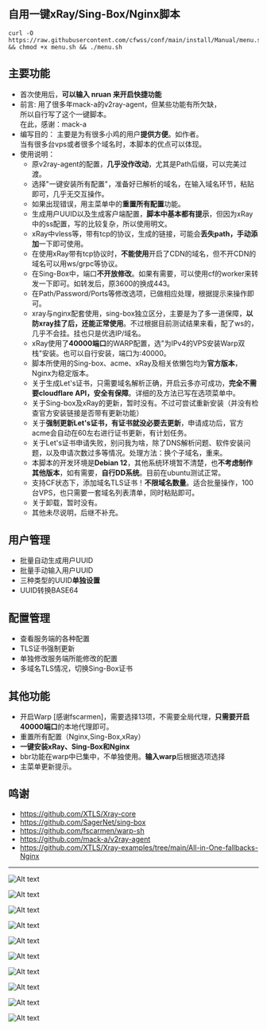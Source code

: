 ## 自用一键xRay/Sing-Box/Nginx脚本
	curl -O https://raw.githubusercontent.com/cfwss/conf/main/install/Manual/menu.sh && chmod +x menu.sh && ./menu.sh 

## 主要功能
- 首次使用后，**可以输入 nruan 来开启快捷功能**
- 前言:
    用了很多年mack-a的v2ray-agent，但某些功能有所欠缺，<br>
    所以自行写了这个一键脚本。<br>
    在此，感谢：mack-a<br>
- 编写目的：
    主要是为有很多小鸡的用户**提供方便**。如作者。<br>
    当有很多台vps或者很多个域名时，本脚本的优点可以体现。<br>
- 使用说明：
    - 原v2ray-agent的配置，**几乎没作改动**，尤其是Path后缀，可以完美过渡。
    - 选择"一键安装所有配置"，准备好已解析的域名，在输入域名环节，粘贴即可，几乎无交互操作。
    - 如果出现错误，用主菜单中的**重置所有配置**功能。
    - 生成用户UUID以及生成客户端配置，**脚本中基本都有提示**，但因为xRay中的ss配置，写的比较复杂，所以使用明文。
    - xRay中vless等，带有tcp的协议，生成的链接，可能会**丢失path，手动添加**一下即可使用。
    - 在使用xRay带有tcp协议时，**不能使用**开启了CDN的域名，但不开CDN的域名可以用ws/grpc等协议。
    - 在Sing-Box中，端口**不开放修改**。如果有需要，可以使用cf的worker来转发一下即可。如转发后，原3600的换成443。
    - 在Path/Password/Ports等修改选项，已做相应处理，根据提示来操作即可。
    - xray与nginx配套使用，sing-box独立区分，主要是为了多一道保障，**以防xray挂了后，还能正常使用**。不过根据目前测试结果来看，配了ws的，几乎不会挂。挂也只是优选IP/域名。
    - xRay使用了**40000端口**的WARP配置，选"为IPv4的VPS安装Warp双栈"安装。也可以自行安装，端口为:40000。
    - 脚本所使用的Sing-box、acme、xRay及相关依懒包均为**官方版本**，Nginx为稳定版本。
    - 关于生成Let's证书，只需要域名解析正确，开启云多亦可成功，**完全不需要cloudflare API，安全有保障**。详细的及方法已写在选项菜单中。
    - 关于Sing-box及xRay的更新，暂时没有。不过可尝试重新安装（并没有检查官方安装链接是否带有更新功能）
    - 关于**强制更新Let's证书，有证书就没必要去更新**，申请成功后，官方acme会自动在60左右进行证书更新，有计划任务。
    - 关于Let's证书申请失败，别问我为啥，除了DNS解析问题、软件安装问题，以及申请次数过多等情况。处理方法：换个子域名，重来。
    - 本脚本的开发环境是**Debian 12**，其他系统环境暂不清楚，也**不考虑制作其他版本**，如有需要，**自行DD系统**。目前在ubuntu测试正常。
    - 支持CF状态下，添加域名TLS证书！**不限域名数量**。适合批量操作，100台VPS，也只需要一套域名列表清单，同时粘贴即可。
    - 关于卸载，暂时没有。
    - 其他未尽说明，后继不补充。
## 用户管理
- 批量自动生成用户UUID
- 批量手动输入用户UUID
- 三种类型的UUID**单独设置**
- UUID转换BASE64
## 配置管理
- 查看服务端的各种配置
- TLS证书强制更新
- 单独修改服务端所能修改的配置
- 多域名TLS情况，切换Sing-Box证书
## 其他功能
- 开启Warp [感谢fscarmen]，需要选择13项，不需要全局代理，**只需要开启40000端口**的本地代理即可。
- 重置所有配置（Nginx,Sing-Box,xRay）
- **一键安装xRay、Sing-Box和Nginx**
- bbr功能在warp中已集中，不单独使用。**输入warp**后根据选项选择
- 主菜单更新提示。
## 鸣谢
- https://github.com/XTLS/Xray-core
- https://github.com/SagerNet/sing-box
- https://github.com/fscarmen/warp-sh
- https://github.com/mack-a/v2ray-agent
- https://github.com/XTLS/Xray-examples/tree/main/All-in-One-fallbacks-Nginx

---

![Alt text](https://github.com/cfwss/conf/blob/main/install/Manual/images/az1.jpg)

![Alt text](https://github.com/cfwss/conf/blob/main/install/Manual/images/a2.jpg)

![Alt text](https://github.com/cfwss/conf/blob/main/install/Manual/images/a3.jpg)

![Alt text](https://github.com/cfwss/conf/blob/main/install/Manual/images/00x.jpg)

![Alt text](https://github.com/cfwss/conf/blob/main/install/Manual/images/02.jpg)

![Alt text](https://github.com/cfwss/conf/blob/main/install/Manual/images/03.jpg)

![Alt text](https://github.com/cfwss/conf/blob/main/install/Manual/images/04.jpg)

![Alt text](https://github.com/cfwss/conf/blob/main/install/Manual/images/05.jpg)

![Alt text](https://github.com/cfwss/conf/blob/main/install/Manual/images/06.jpg)

![Alt text](https://github.com/cfwss/conf/blob/main/install/Manual/images/08.jpg)
